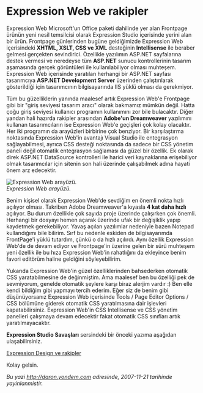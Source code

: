 # Expression Web ve rakipler
Expression Web Microsoft'un Office paketi dahilinde yer alan Frontpage
ürünün yeni nesil temsilcisi olarak Expression Studio içerisinde yerini
alan bir ürün. Frontpage günlerinden bugüne geldiğimizde Expression Web
içerisindeki **XHTML, XSLT, CSS ve XML** desteğinin **Intellisense** ile
beraber gelmesi gerçekten sevindirici. Özellikle yazılımın ASP.NET
sayfalarına destek vermesi ve neredeyse tüm **ASP.NET** sunucu
kontrollerinin tasarım aşamasında gerçek görüntüleri ile
kullanılabiliyor olması muhteşem. Expression Web içerisinde yaratılan
herhangi bir ASP.NET sayfası tasarımcıya **ASP.NET Development Server**
üzerinden çalıştırılarak gösterildiği için tasarımcının bilgisayarında
IIS yüklü olması da gerekmiyor.

Tüm bu güzelliklerin yanında maalesef artık Expression Web'e Frontpage
gibi bir "giriş seviyesi tasarım aracı" olarak bakmamız mümkün değil.
Hatta çoğu giriş seviyesi kullanıcı programın kullanımını zor bile
bulacaktır. Diğer yandan hali hazırda rakipler arasından **Adobe'un
Dreamweaver** yazılımını kullanan tasarımcıların ise Expression Web'e
geçişleri çok kolay olacaktır. Her iki programın da arayüzleri birbirine
çok benziyor. Bir karşılaştırma noktasında Expression Web'in avantajı
Visual Studio ile entegrasyon sağlayabilmesi, ayrıca CSS desteği
noktasında da sadece bir CSS yönetim paneli değil otomatik entegrasyon
sağlaması da güzel bir özellik. Ek olarak direk ASP.NET DataSource
kontrolleri ile harici veri kaynaklarına erişebiliyor olmak tasarımcılar
için sitenin son hali üzerinde çalışabilmek adına hayati önem arz
edecektir.

![Expression Web
arayüzü.](media/Expression_Web_ve_rakipler/21112007.png)\
*Expression Web arayüzü.*

Benim kişisel olarak Expression Web'de sevdiğim en önemli nokta hızlı
açılıyor olması. Takriben Adobe Dreamweaver'a kıyasla **4 kat daha
hızlı** açılıyor. Bu durum özellikle çok sayıda proje üzerinde
çalışırken çok önemli. Herhangi bir dosyayı hemen açarak üzerinde ufak
bir değişiklik yapıp kaydetmek gerekebiliyor. Yavaş açılan yazılımlar
nedeniyle bazen Notepad kullandığımı bile bilirim. Sırf bu nedenle
eskiden de bilgisayarımda FrontPage'i yüklü tutardım, çünkü o da hızlı
açılırdı. Aynı özellik Expression Web'de de devam ediyor ve Frontpage'in
üzerine gelen bir sürü muhteşem yeni özellik ile bu hıza Expression
Web'in rahatlığını da ekleyince benim favori editörüm haline geldiğini
söyleyebilirim.

Yukarıda Expression Web'in güzel özelliklerinden bahsederken otomatik
CSS yaratabilmesine de değinmiştim. Ama maalesef ben bu özelliği pek de
sevmiyorum, genelde otomatik şeylere karşı biraz alerjim vardır :) Ben
elle kendi bildiğim gibi yapmayı tercih ederim. Eğer siz de benim gibi
düşünüyorsanız Expression Web içerisinde Tools / Page Editor Options /
CSS bölümüne giderek otomatik CSS yaratılmasına dair işlevleri
kapatabilirsiniz. Expression Web'in CSS Intellisense ve CSS yönetim
panelleri çalışmaya devam edecektir fakat otomatik CSS sınıfları artık
yaratılmayacaktır.

**Expression Studio Savaşları** sersindeki bir önceki yazıma aşağıdan
ulaşabilirsiniz.

[Expression Design ve
rakipler](http://daron.yondem.com/tr/post/4918cfdc-60cf-448f-8a1c-e6859205bc2f)

Kolay gelsin.



*Bu yazi http://daron.yondem.com adresinde, 2007-11-21 tarihinde yayinlanmistir.*
